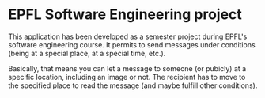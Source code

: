 # EPFL Software Engineering project

This application has been developed as a semester project during EPFL's software engineering course.
It permits to send messages under conditions (being at a special place, at a special time, etc.).

Basically, that means you can let a message to someone (or pubicly) at a specific location, including an image or not. The recipient has to move to the specified place to read the message (and maybe fulfill other conditions).

